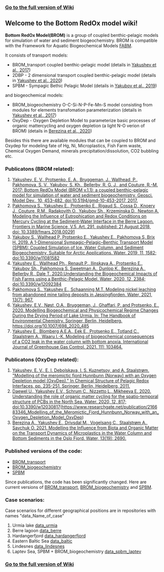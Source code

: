 ### [Go to the full version of Wiki](https://github.com/BottomRedoxModel/Wiki/wiki)

## Welcome to the Bottom RedOx model wiki!
**Bottom RedOx Model(BROM)** is a group of coupled benthic-pelagic models for simulation of water and sediment biogeochemistry. 
BROM is compatible with the Framework for Aquatic Biogeochemical Models [FABM](https://github.com/fabm-model).

It consists of transport models: 
* BROM_transport coupled benthic-pelagic model (details in [Yakushev et al., 2017](https://www.geosci-model-dev.net/10/453/2017/))
* 2DBP - 2 dimensional transport coupled benthic-pelagic model (details in [Yakushev et al., 2020](https://www.mdpi.com/2073-4441/12/9/2384))
* SPBM - Sympagic Bethic Pelagic Model (details in [Yakubov et al., 2019](https://www.mdpi.com/2073-4441/11/8/1582))

and biogeochemical models:
* BROM_biogeochemistry O-C-Si-N-P-Fe-Mn-S model consisting from modules for elements transfomation parameterization (details in [Yakushev et al., 2017](https://www.geosci-model-dev.net/10/453/2017/))
* OxyDep - Oxygen Depletion Model to parameterize basic processes of organic mattercycling and oxygen depletion (a light N-O verion of BROM) (details in [Berezina  et al., 2020](https://doi.org/10.3390/w13192690 ))

Besides this there are available modules that can be coupled to BROM and Oxydep for modeling fate of Hg, Ni, Microplastics, Fish Farm waste, Chemical Oxygen Demand, minerals precipitation/dissolution, CO2 bubbling etc. 

### Publicatons (BROM related):
1. [Yakushev, E. V., Protsenko, E. A., Bruggeman, J., Wallhead, P., Pakhomova, S. V., Yakubov, S. Kh., Bellerby, R. G. J., and Couture, R.-M. 2017: Bottom RedOx Model (BROM v.1.1): a coupled benthic–pelagic model for simulation of water and sediment biogeochemistry, Geosci. Model Dev., 10, 453-482, doi:10.5194/gmd-10-453-2017, 2017.](https://www.geosci-model-dev.net/10/453/2017/)
1. [Pakhomova S., Yakushev E., Protsenko E., Rigaud S., Cossa D., Knoery J., Couture, R.M., Radakovith O., Yakubov Sh., Krzeminska D., Newton A. Modeling the Influence of Eutrophication and Redox Conditions on Mercury Cycling at the Sediment-Water Interface in the Berre Lagoon. Frontiers in Marine Science, V.5, Art. 291, published: 21 August 2018, doi: 10.3389/fmars.2018.00291 ](https://www.frontiersin.org/articles/10.3389/fmars.2018.00291/full)
1. [Yakubov S., Wallhead P, Protsenko E., Yakushev E., Pakhomova S, Brix H. 2019. A 1-Dimensional Sympagic–Pelagic–Benthic Transport Model (SPBM): Coupled Simulation of Ice, Water Column, and Sediment Biogeochemistry, Suitable for Arctic Applications. Water. 2019, 11, 1582; doi:10.3390/w11081582](https://www.mdpi.com/2073-4441/11/8/1582)
1. [Yakushev E., Wallhead Ph., Renault P., Ilinskaya A., Protsenko E., Yakubov Sh., Pakhomova S. Sweetman A., Dunlop K., Berezina A., Bellerby R., Dale T. 2020.Understanding the Biogeochemical Impacts of Fish Farms using a Benthic-Pelagic Model. Water, 2020, 12, 2384; doi:10.3390/w12092384](https://www.mdpi.com/2073-4441/12/9/2384)
1. [Pakhomova S., Yakushev E., Schaanning M.T. Modeling nickel leaching from abandoned mine tailing deposits in Jøssingfjorden. Water, 2021, 13(7): 967.](https://www.mdpi.com/2073-4441/13/7/967)
1. [Yakushev, E.V., Nøst, O.A., Bruggeman, J., Ghaffari, P. and Protsenko, E., 2020. Modelling Biogeochemical and Physicochemical Regime Changes During the Drying Period of Lake Urmia. In: The Handbook of Environmental Chemistry. Springer, Berlin, Heidelberg. https://doi.org/10.1007/698_2020_485 ](https://www.mdpi.com/2073-4441/13/7/967)
1. [Yakushev E., Blomberg A.E.A., Eek E., Protsenko E., Totland C., Staalstrøm A., Waaru I.-K. Modeling of biogeochemical consequences of a CO2 leak in the water column with bottom anoxia. International Journal of Greenhouse Gas Control. 2021. 111: 103464. ](https://doi.org/10.1016/j.ijggc.2021.103464)


### Publicatons (OxyDep related):
1. [Yakushev, E. V., E. I. Debolskaya, I. S. Kuznetsov, and A. Staalstrøm. "Modelling of the meromictic fjord Hunnbunn (Norway) with an Oxygen Depletion model (OxyDep)." In Chemical Structure of Pelagic Redox Interfaces, pp. 235-251. Springer, Berlin, Heidelberg, 2011.](https://www.researchgate.net/publication/216683346_Modelling_of_the_Meromictic_Fjord_Hunnbunn_Norway_with_an_Oxygen_Depletion_Model_OxyDep)
1. [Daewel U., Yakushev E.V., Schrum C., Nizzetto L., Mikheeva E. 2020. Understanding the role of organic matter cycling for the spatio-temporal structure of PCBs in the North Sea. Water. 2020, 12, 817; doi:10.3390/w12030817](https://www.mdpi.com/2073-4441/12/3/817)(https://www.researchgate.net/publication/216683346_Modelling_of_the_Meromictic_Fjord_Hunnbunn_Norway_with_an_Oxygen_Depletion_Model_OxyDep)
1. [Berezina A., Yakushev E., Drivsdal M., Vogelsang C., Staalstrøm A., Savchuk O. 2021. Modelling the Influence from Biota and Organic Matter on the Transport Dynamics of Microplastics in the Water Column and Bottom Sediments in the Oslo Fjord. Water, 13(19): 2690. ](https://doi.org/10.3390/w13192690 )


### Published versions of the code:
* [BROM_transport](https://github.com/e-yakushev/brom-git/releases) 
* [BROM_biogeochemistry](https://github.com/fabm-model/fabm/tree/master/src/models/niva/brom)
* [SPBM](https://github.com/limash/IPBM/releases)

Since publications, the code has been significantly changed. 
Here are current versions of [BROM_transport](https://github.com/BottomRedoxModel/brom-git), [BROM_biogeochemistry](https://github.com/BottomRedoxModel/brom_niva_module) and [SPBM](https://github.com/BottomRedoxModel/IPBM). 

### Case scenarios: 
Case scenarios for different geographical positions are in repositories with names "data_Name_of_case"

1. Urmia lake [data_urmia](https://github.com/BottomRedoxModel/data_urmia)
1. Berre lagoon [data_berre](https://github.com/BottomRedoxModel/data_berre)
1. Hardangerfjord [data_hardangerfjord](https://github.com/BottomRedoxModel/data_hardangerfjord)
1. Eastern Baltic Sea [data_baltic](https://github.com/BottomRedoxModel/data_baltic)
1. Lindesnes [data_lindesnes](https://github.com/BottomRedoxModel/data_lindesnes)
1. Laptev Sea, SPBM + BROM_biogeochemistry [data_spbm_laptev](https://github.com/BottomRedoxModel/data_spbm_laptev)


### [Go to the full version of Wiki](https://github.com/BottomRedoxModel/Wiki/wiki)
